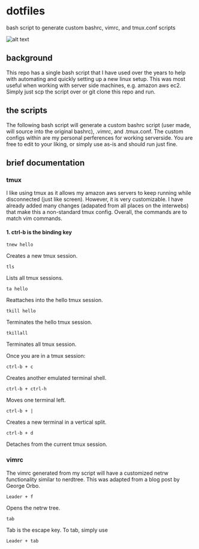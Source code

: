 # dotfiles
bash script to generate custom bashrc, vimrc, and tmux.conf scripts

![alt text](https://user-images.githubusercontent.com/29260348/26998182-92ca9b8c-4d35-11e7-8ca4-f7f8b529cc08.png)

## background

This repo has a single bash script that I have used over the years to help with automating and quickly setting up a new linux setup. This was most useful when working with server side machines, e.g. amazon aws ec2. Simply just scp the script over or git clone this repo and run.

## the scripts

The following bash script will generate a custom bashrc script (user made, will source into the original bashrc), .vimrc, and .tmux.conf. The custom configs within are my personal perferences for working serverside. You are free to edit to your liking, or simply use as-is and should run just fine.

## brief documentation

### tmux

I like using tmux as it allows my amazon aws servers to keep running while disconnected (just like screen). However, it is very customizable. I have already added many changes (adapated from all places on the interwebs) that make this a non-standard tmux config. Overall, the commands are to match vim commands.

#### 1. ctrl-b is the binding key

```
tnew hello
```
Creates a new tmux session.

```
tls
```
Lists all tmux sessions.

```
ta hello
```
Reattaches into the hello tmux session.
```
tkill hello
```
Terminates the hello tmux session.
```
tkillall
```
Terminates all tmux session. 

Once you are in a tmux session:
```
ctrl-b + c
```
Creates another emulated terminal shell.
```
ctrl-b + ctrl-h
```
Moves one terminal left.
```
ctrl-b + |
```
Creates a new terminal in a vertical split.
```
ctrl-b + d
```
Detaches from the current tmux session.


### vimrc

The vimrc generated from my script will have a customized netrw functionality similar to nerdtree. This was adapted from a blog post by George Orbo.

```
Leader + f
```
Opens the netrw tree.

```
tab
```
Tab is the escape key. To tab, simply use
```
Leader + tab
```
